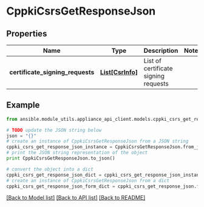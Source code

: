 # CppkiCsrsGetResponseJson


## Properties

Name | Type | Description | Notes
------------ | ------------- | ------------- | -------------
**certificate_signing_requests** | [**List[CsrInfo]**](CsrInfo.md) | List of certificate signing requests | 

## Example

```python
from ansible.module_utils.appliance_api_client.models.cppki_csrs_get_response_json import CppkiCsrsGetResponseJson

# TODO update the JSON string below
json = "{}"
# create an instance of CppkiCsrsGetResponseJson from a JSON string
cppki_csrs_get_response_json_instance = CppkiCsrsGetResponseJson.from_json(json)
# print the JSON string representation of the object
print CppkiCsrsGetResponseJson.to_json()

# convert the object into a dict
cppki_csrs_get_response_json_dict = cppki_csrs_get_response_json_instance.to_dict()
# create an instance of CppkiCsrsGetResponseJson from a dict
cppki_csrs_get_response_json_form_dict = cppki_csrs_get_response_json.from_dict(cppki_csrs_get_response_json_dict)
```
[[Back to Model list]](../README.md#documentation-for-models) [[Back to API list]](../README.md#documentation-for-api-endpoints) [[Back to README]](../README.md)


